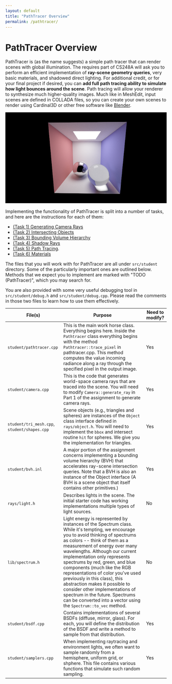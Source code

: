 ```yaml
---
layout: default
title: "PathTracer Overview"
permalink: /pathtracer/
---
```


# PathTracer Overview

PathTracer is (as the name suggests) a simple path tracer that can render scenes with global illumination. The requires part of CS248A will ask you to perform an efficient implementation of **ray-scene geometry queries**, very basic materials, and shadowed direct lighting. For additional credit, or for your final project if desired, you can **add full path tracing ability to simulate how light bounces around the scene**. Path tracing will allow your renderer to synthesize much higher-quality images. Much like in MeshEdit, input scenes are defined in COLLADA files, so you can create your own scenes to render using Cardinal3D or other free software like [Blender](https://www.blender.org/).

![CBsphere](new_results/32k_large.png)

Implementing the functionality of PathTracer is split into a number of tasks, and here are the instructions for each of them:
- [(Task 1) Generating Camera Rays](camera_rays.md)
- [(Task 2) Intersecting Objects](intersecting_objects.md)
- [(Task 3) Bounding Volume Hierarchy](bounding_volume_hierarchy.md)
- [(Task 4) Shadow Rays](shadow_rays.md)
- [(Task 5) Path Tracing](path_tracing.md).
- [(Task 6) Materials](materials.md)

<!-- - [(Task 7) Environment Lighting](environment_lighting.md) -->

The files that you will work with for PathTracer are all under `src/student` directory. Some of the particularly important ones are outlined below. Methods that we expect you to implement are marked with "TODO (PathTracer)", which you may search for.

You are also provided with some very useful debugging tool in `src/student/debug.h` and `src/student/debug.cpp`. Please read the comments in those two files to learn how to use them effectively.

| File(s)  |      Purpose      |  Need to modify? |
|----------|-------------------|------------------|
| `student/pathtracer.cpp` |  This is the main work horse class. Everything begins here.  Inside the `Pathtracer` class everything begins with the method `Pathtracer::trace_pixel` in pathtracer.cpp. This method computes the value incoming radiance along a ray through the specified pixel in the output image. | Yes |
| `student/camera.cpp` | This is the code that generates world-space camera rays that are traced into the scene. You will need to modify `Camera::generate_ray` in Part 1 of the assignment to generate camera rays. |  Yes |
| `student/tri_mesh.cpp`, `student/shapes.cpp` | Scene objects (e.g., triangles and spheres) are instances of the `Object` class interface defined in `rays/object.h`. You will need to implement the `bbox` and intersect routine `hit` for spheres.  We give you the implementation for triangles. |   Yes |
|`student/bvh.inl`|A major portion of the assignment concerns implementing a bounding volume hierarchy (BVH) that accelerates ray-scene intersection queries. Note that a BVH is also an instance of the Object interface (A BVH is a scene object that itself contains other primitives.)|Yes|
|`rays/light.h`|Describes lights in the scene. The initial starter code has working implementations multiple types of light sources.|No|
|`lib/spectrum.h`|Light energy is represented by instances of the Spectrum class. While it's tempting, we encourage you to avoid thinking of spectrums as colors -- think of them as a measurement of energy over many wavelengths. Although our current implementation only represents spectrums by red, green, and blue components (much like the RGB representations of color you've used previously in this class), this abstraction makes it possible to consider other implementations of spectrum in the future. Spectrums can be converted into a vector using the `Spectrum::to_vec` method.| No|
|`student/bsdf.cpp`|Contains implementations of several BSDFs (diffuse, mirror, glass). For each, you will define the distribution of the BSDF and write a method to sample from that distribution.|Yes|
|`student/samplers.cpp`|When implementing raytracing and environment lights, we often want to sample randomly from a hemisphere, uniform grid, or shphere. This file contains various functions that simulate such random sampling.|Yes|


